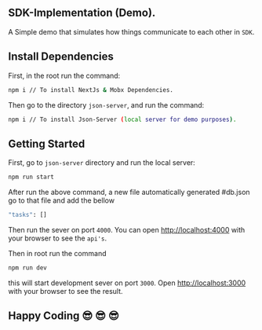 ## SDK-Implementation (Demo).

A Simple demo that simulates how things communicate to each other in `SDK`.

## Install Dependencies

First, in the root run the command:

```bash
npm i // To install NextJs & Mobx Dependencies.
```

Then go to the directory `json-server`, and run the command:

```bash
npm i // To install Json-Server (local server for demo purposes).
```

## Getting Started

First, go to `json-server` directory and run the local server:

```bash
npm run start
```

After run the above command, a new file automatically generated #db.json
go to that file and add the bellow

```bash
"tasks": []
```

Then run the sever on port `4000`.
You can open [http://localhost:4000](http://localhost:4000) with your browser to see the `api's`.

Then in root run the command

```bash
npm run dev
```

this will start development sever on port `3000`.
Open [http://localhost:3000](http://localhost:3000) with your browser to see the result.

## Happy Coding 😎 😎 😎
